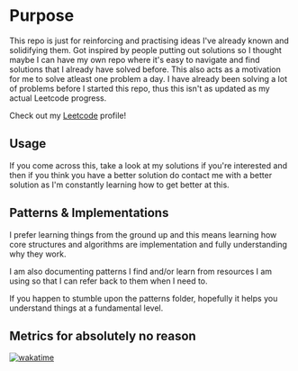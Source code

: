 <h1>Purpose</h1>

This repo is just for reinforcing and practising ideas I've already known and solidifying them. Got inspired by people putting out solutions so I thought maybe I can have my own repo where it's easy to navigate and find solutions that I already have solved before. 
This also acts as a motivation for me to solve atleast one problem a day. 
I have already been solving a lot of problems before I started this repo, thus this isn't as updated as my actual Leetcode progress.

Check out my [Leetcode](https://leetcode.com/u/shas22/) profile!

<h2>Usage</h2>

If you come across this, take a look at my solutions if you're interested and then if you think you have a better solution do contact me with a better solution as I'm constantly learning how to get better at this.

<h2>Patterns & Implementations</h2>

I prefer learning things from the ground up and this means learning how core structures and algorithms are implementation and fully understanding why they work. 

I am also documenting patterns I find and/or learn from resources I am using so that I can refer back to them when I need to.

If you happen to stumble upon the patterns folder, hopefully it helps you understand things at a fundamental level. 


<h2>Metrics for absolutely no reason</h2>

<img>[![wakatime](https://wakatime.com/badge/github/shas22/leetcode-reinforce.svg)](https://wakatime.com/badge/github/shas22/leetcode-reinforce)</img>
